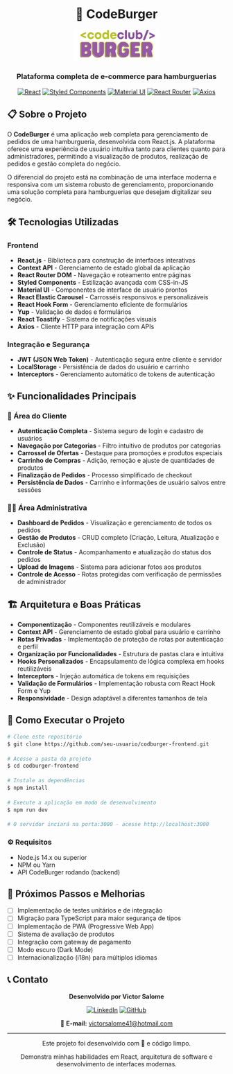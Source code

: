 <div align="center">

# 🍔 CodeBurger

<img src="./src/assets/Logo.svg" alt="Logo CodeBurger" width="200"/>

### Plataforma completa de e-commerce para hamburguerias

[![React](https://img.shields.io/badge/React-18.2.0-61DAFB?style=flat-square&logo=react)](https://reactjs.org/)
[![Styled Components](https://img.shields.io/badge/Styled_Components-6.1.6-DB7093?style=flat-square&logo=styled-components)](https://styled-components.com/)
[![Material UI](https://img.shields.io/badge/Material_UI-5.15.3-0081CB?style=flat-square&logo=mui)](https://mui.com/)
[![React Router](https://img.shields.io/badge/React_Router-5.0.0-CA4245?style=flat-square&logo=react-router)](https://reactrouter.com/)
[![Axios](https://img.shields.io/badge/Axios-1.6.3-5A29E4?style=flat-square&logo=axios)](https://axios-http.com/)

</div>

## 📋 Sobre o Projeto

O **CodeBurger** é uma aplicação web completa para gerenciamento de pedidos de uma hamburgueria, desenvolvida com React.js. A plataforma oferece uma experiência de usuário intuitiva tanto para clientes quanto para administradores, permitindo a visualização de produtos, realização de pedidos e gestão completa do negócio.

O diferencial do projeto está na combinação de uma interface moderna e responsiva com um sistema robusto de gerenciamento, proporcionando uma solução completa para hamburguerias que desejam digitalizar seu negócio.

## 🛠️ Tecnologias Utilizadas

### Frontend
- **React.js** - Biblioteca para construção de interfaces interativas
- **Context API** - Gerenciamento de estado global da aplicação
- **React Router DOM** - Navegação e roteamento entre páginas
- **Styled Components** - Estilização avançada com CSS-in-JS
- **Material UI** - Componentes de interface de usuário prontos
- **React Elastic Carousel** - Carrosséis responsivos e personalizáveis
- **React Hook Form** - Gerenciamento eficiente de formulários
- **Yup** - Validação de dados e formulários
- **React Toastify** - Sistema de notificações visuais
- **Axios** - Cliente HTTP para integração com APIs

### Integração e Segurança
- **JWT (JSON Web Token)** - Autenticação segura entre cliente e servidor
- **LocalStorage** - Persistência de dados do usuário e carrinho
- **Interceptors** - Gerenciamento automático de tokens de autenticação

## ✨ Funcionalidades Principais

### 👤 Área do Cliente

- **Autenticação Completa** - Sistema seguro de login e cadastro de usuários
- **Navegação por Categorias** - Filtro intuitivo de produtos por categorias
- **Carrossel de Ofertas** - Destaque para promoções e produtos especiais
- **Carrinho de Compras** - Adição, remoção e ajuste de quantidades de produtos
- **Finalização de Pedidos** - Processo simplificado de checkout
- **Persistência de Dados** - Carrinho e informações de usuário salvos entre sessões

### 👨‍💼 Área Administrativa

- **Dashboard de Pedidos** - Visualização e gerenciamento de todos os pedidos
- **Gestão de Produtos** - CRUD completo (Criação, Leitura, Atualização e Exclusão)
- **Controle de Status** - Acompanhamento e atualização do status dos pedidos
- **Upload de Imagens** - Sistema para adicionar fotos aos produtos
- **Controle de Acesso** - Rotas protegidas com verificação de permissões de administrador

## 🏗️ Arquitetura e Boas Práticas

- **Componentização** - Componentes reutilizáveis e modulares
- **Context API** - Gerenciamento de estado global para usuário e carrinho
- **Rotas Privadas** - Implementação de proteção de rotas por autenticação e perfil
- **Organização por Funcionalidades** - Estrutura de pastas clara e intuitiva
- **Hooks Personalizados** - Encapsulamento de lógica complexa em hooks reutilizáveis
- **Interceptors** - Injeção automática de tokens em requisições
- **Validação de Formulários** - Implementação robusta com React Hook Form e Yup
- **Responsividade** - Design adaptável a diferentes tamanhos de tela

## 🚀 Como Executar o Projeto

```bash
# Clone este repositório
$ git clone https://github.com/seu-usuario/codburger-frontend.git

# Acesse a pasta do projeto
$ cd codburger-frontend

# Instale as dependências
$ npm install

# Execute a aplicação em modo de desenvolvimento
$ npm run dev

# O servidor inciará na porta:3000 - acesse http://localhost:3000
```

### ⚙️ Requisitos

- Node.js 14.x ou superior
- NPM ou Yarn
- API CodeBurger rodando (backend)



## 🔄 Próximos Passos e Melhorias

- [ ] Implementação de testes unitários e de integração
- [ ] Migração para TypeScript para maior segurança de tipos
- [ ] Implementação de PWA (Progressive Web App)
- [ ] Sistema de avaliação de produtos
- [ ] Integração com gateway de pagamento
- [ ] Modo escuro (Dark Mode)
- [ ] Internacionalização (i18n) para múltiplos idiomas

## 📞 Contato

<div align="center">

**Desenvolvido por Victor Salome**

[![LinkedIn](https://img.shields.io/badge/LinkedIn-0077B5?style=for-the-badge&logo=linkedin)](https://www.linkedin.com/in/victor-salome/)
[![GitHub](https://img.shields.io/badge/GitHub-100000?style=for-the-badge&logo=github)](https://github.com/victorsalome)

📧 **E-mail:** victorsalome41@hotmail.com

</div>

---

<p align="center">Este projeto foi desenvolvido com 💜 e código limpo.</p>
<p align="center">Demonstra minhas habilidades em React, arquitetura de software e desenvolvimento de interfaces modernas.</p>
